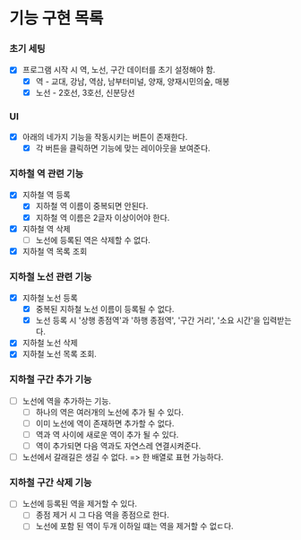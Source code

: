 # 기능 구현 목록

### 초기 세팅
- [x] 프로그램 시작 시 역, 노선, 구간 데이터를 초기 설정해야 함.
  - [x] 역 - 교대, 강남, 역삼, 남부터미널, 양재, 양재시민의숲, 매봉
  - [x] 노선 - 2호선, 3호선, 신분당선
  
### UI
- [x] 아래의 네가지 기능을 작동시키는 버튼이 존재한다.
  - [x] 각 버튼을 클릭하면 기능에 맞는 레이아웃을 보여준다.

### 지하철 역 관련 기능

- [x] 지하철 역 등록
  - [x] 지하철 역 이름이 중복되면 안된다.
  - [x] 지하철 역 이름은 2글자 이상이어야 한다.
- [x] 지하철 역 삭제
  - [ ] 노선에 등록된 역은 삭제할 수 없다.
- [x] 지하철 역 목록 조회

### 지하철 노선 관련 기능
- [x] 지하철 노선 등록
  - [x] 중복된 지하철 노선 이름이 등록될 수 없다.
  - [x] 노선 등록 시 '상행 종점역'과 '하행 종점역', '구간 거리', '소요 시간'을 입력받는다.
- [x] 지하철 노선 삭제
- [x] 지하철 노선 목록 조회.

### 지하철 구간 추가 기능
- [ ] 노선에 역을 추가하는 기능.
  - [ ] 하나의 역은 여러개의 노선에 추가 될 수 있다.
  - [ ] 이미 노선에 역이 존재하면 추가할 수 없다.
  - [ ] 역과 역 사이에 새로운 역이 추가 될 수 있다.
  - [ ] 역이 추가되면 다음 역과도 자연스레 연결시켜준다.
- [ ] 노선에서 갈래길은 생길 수 없다. => 한 배열로 표현 가능하다.

### 지하철 구간 삭제 기능
- [ ] 노선에 등록된 역을 제거할 수 있다.
  - [ ] 종점 제거 시 그 다음 역을 종점으로 한다.
  - [ ] 노선에 포함 된 역이 두개 이하일 떄는 역을 제거할 수 없ㄷ다.
